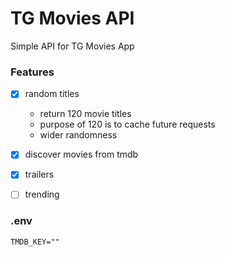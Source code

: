 # TG Movies API

Simple API for TG Movies App

### Features
+ [x] random titles
  - return 120 movie titles
  - purpose of 120 is to cache future requests
  - wider randomness
+ [x] discover movies from tmdb
+ [x] trailers
+ [ ] trending


### .env

```
TMDB_KEY=""

```